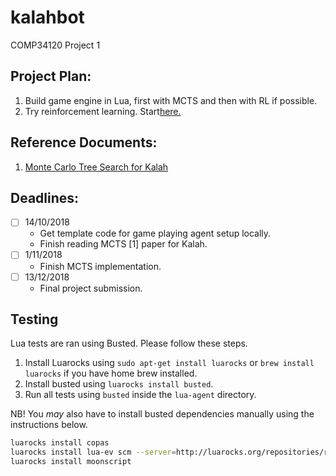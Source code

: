 # kalahbot
COMP34120 Project 1

## Project Plan:

1. Build game engine in Lua, first with MCTS and then with RL if possible.
2. Try reinforcement learning. Start[here.](https://medium.com/emergent-future/simple-reinforcement-learning-with-tensorflow-part-0-q-learning-with-tables-and-neural-networks-d195264329d0)


## Reference Documents:

1. [Monte Carlo Tree Search for Kalah](http://www.cs.du.edu/~sturtevant/papers/im-mcts.pdf)

## Deadlines:

-[ ] 14/10/2018
    - Get template code for game playing agent setup locally.
    - Finish reading MCTS [1] paper for Kalah.
-[ ] 1/11/2018
    - Finish MCTS implementation.
-[ ] 13/12/2018
    - Final project submission.

## Testing

 Lua tests are ran using Busted. Please follow these steps.

 1. Install Luarocks using `sudo apt-get install luarocks` or `brew install luarocks` if you have home brew installed.
 2. Install busted using `luarocks install busted`.
 3. Run all tests using `busted` inside the `lua-agent` directory.

 NB! You _may_ also have to install busted dependencies manually using the instructions below.

```bash
luarocks install copas
luarocks install lua-ev scm --server=http://luarocks.org/repositories/rocks-scm/
luarocks install moonscript
```